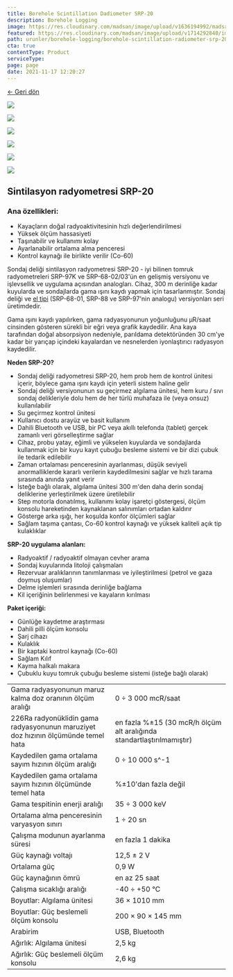 ```yaml
---
title: Borehole Scintillation Dadiometer SRP-20
description: Borehole Logging
image: https://res.cloudinary.com/madsan/image/upload/v1636194992/madsan-stock/IMG_3200_nsgux0.jpg
featured: https://res.cloudinary.com/madsan/image/upload/v1714292840/image2_sjs3nx.jpg
path: urunler/borehole-logging/borehole-scintillation-radiometer-srp-20
cta: true
contentType: Product
serviceType: 
page: page
date: 2021-11-17 12:20:27
---
```


[←  Geri dön](/urunler/borehole-logging)

[![](https://res.cloudinary.com/madsan/image/upload/v1714292840/image2_sjs3nx.jpg)](https://res.cloudinary.com/madsan/image/upload/v1714292840/image2_sjs3nx.jpg)

<div class="row">

<div class="col-md-2">

[![](https://res.cloudinary.com/madsan/image/upload/v1714292840/image4_kzywpq.jpg)](https://res.cloudinary.com/madsan/image/upload/v1714292840/image4_kzywpq.jpg)

</div>
<div class="col-md-2">

[![](https://res.cloudinary.com/madsan/image/upload/v1714292840/image3_cabtkr.jpg)](https://res.cloudinary.com/madsan/image/upload/v1714292840/image3_cabtkr.jpg)

</div> 
<div class="col-md-2">

[![](https://res.cloudinary.com/madsan/image/upload/v1714292840/image6_hzrwg1.png)](https://res.cloudinary.com/madsan/image/upload/v1714292840/image6_hzrwg1.png) 

</div>
<div class="col-md-2">

[![](https://res.cloudinary.com/madsan/image/upload/v1714292840/image5_vio7mh.jpg)](https://res.cloudinary.com/madsan/image/upload/v1714292840/image5_vio7mh.jpg)

</div>
<div class="col-md-2">

[![](https://res.cloudinary.com/madsan/image/upload/v1714292839/image1_zeso85.jpg)](https://res.cloudinary.com/madsan/image/upload/v1714292839/image1_zeso85.jpg)

</div> 

</div>

## Sintilasyon radyometresi SRP-20

### Ana özellikleri:

*   Kayaçların doğal radyoaktivitesinin hızlı değerlendirilmesi
*   Yüksek ölçüm hassasiyeti
*   Taşınabilir ve kullanımı kolay
*   Ayarlanabilir ortalama alma penceresi
*   Kontrol kaynağı ile birlikte verilir (Co-60)


Sondaj deliği sintilasyon radyometresi SRP-20 - iyi bilinen tomruk radyometreleri SRP-97K ve SRP-68-02/03'ün en gelişmiş versiyonu ve işlevsellik ve uygulama açısından analogları. Cihaz, 300 m derinliğe kadar kuyularda ve sondajlarda gama ışını kaydı yapmak için tasarlanmıştır. Sondaj deliği ve [el tipi](https://geodevice.ca/product/srp-20/) (SRP-68-01, SRP-88 ve SRP-97'nin analogu) versiyonları seri üretimdedir.

Gama ışını kaydı yapılırken, gama radyasyonunun yoğunluğunu μR/saat cinsinden gösteren sürekli bir eğri veya grafik kaydedilir. Ana kaya tarafından doğal absorpsiyon nedeniyle, parıldama detektöründen 30 cm'ye kadar bir yarıçap içindeki kayalardan ve nesnelerden iyonlaştırıcı radyasyon kaydedilir.

**Neden SRP-20?**

*   Sondaj deliği radyometresi SRP-20, hem prob hem de kontrol ünitesi içerir, böylece gama ışını kaydı için yeterli sistem haline gelir
*   Sondaj deliği versiyonunun su geçirmez algılama ünitesi, hem kuru / sıvı sondaj delikleriyle dolu hem de her türlü muhafaza ile (veya onsuz) kullanılabilir
*   Su geçirmez kontrol ünitesi
*   Kullanıcı dostu arayüz ve basit kullanım
*   Dahili Bluetooth ve USB, bir PC veya akıllı telefonda (tablet) gerçek zamanlı veri görselleştirme sağlar
*   Cihaz, probu yatay, eğimli ve yükselen kuyularda ve sondajlarda kullanmak için bir kuyu kayıt çubuğu besleme sistemi ve bir dizi çubuk ile tedarik edilebilir
*   Zaman ortalaması penceresinin ayarlanması, düşük seviyeli anormalliklerde kararlı verilerin kaydedilmesini sağlar ve hızlı tarama sırasında anında yanıt verir
*   İsteğe bağlı olarak, algılama ünitesi 300 m'den daha derin sondaj deliklerine yerleştirilmek üzere üretilebilir
*   Step motorla donatılmış, kullanımı kolay işaretçi göstergesi, ölçüm konsolu hareketinden kaynaklanan salınımları ortadan kaldırır
*   Gösterge arka ışığı, her koşulda konfor ölçümleri sağlar
*   Sağlam taşıma çantası, Co-60 kontrol kaynağı ve yüksek kaliteli açık tip kulaklıklar


**SRP-20 uygulama alanları:**

*   Radyoaktif / radyoaktif olmayan cevher arama
*   Sondaj kuyularında litoloji çalışmaları
*   Rezervuar aralıklarının tanımlanması ve iyileştirilmesi (petrol ve gaza doymuş oluşumlar)
*   Delme işlemleri sırasında derinliğe bağlama
*   Kil içeriğinin belirlenmesi ve kayaların kırılması


**Paket içeriği:**

*   Günlüğe kaydetme araştırması
*   Dahili pilli ölçüm konsolu
*   Şarj cihazı
*   Kulaklık
*   Bir kaptaki kontrol kaynağı (Co-60)
*   Sağlam Kılıf
*   Kayma halkalı makara
*   Çubuklu kuyu tomruk çubuğu besleme sistemi (isteğe bağlı olarak)


<div class="table-responsive"> 

|                                                                                   |                                                                        |
|-----------------------------------------------------------------------------------|------------------------------------------------------------------------|
| Gama radyasyonunun maruz kalma doz oranının ölçüm aralığı                         | 0 ÷ 3 000 mcR/saat                                                     |
| 226Ra radyonüklidin gama radyasyonunun maruziyet doz hızının ölçümünde temel hata | en fazla %±15 (30 mcR/h ölçüm alt aralığında standartlaştırılmamıştır) |
| Kaydedilen gama ortalama sayım hızının ölçüm aralığı                              | 0 ÷ 10 000 s^-1                                                        |
| Kaydedilen gama ortalama sayım hızının ölçümünde temel hata                       | %±10'dan fazla değil                                                   |
| Gama tespitinin enerji aralığı                                                    | 35 ÷ 3 000 keV                                                         |
| Ortalama alma penceresinin varyasyon sınırı                                       | 1 ÷ 20 sn                                                              |
| Çalışma modunun ayarlanma süresi                                                  | en fazla 1 dakika                                                      |
| Güç kaynağı voltajı                                                               | 12,5 ± 2 V                                                             |
| Ortalama güç                                                                      | 0,9 W                                                                  |
| Güç kaynağının ömrü                                                               | en az 25 saat                                                          |
| Çalışma sıcaklığı aralığı                                                         | -40 ÷ +50 °С                                                           |
| Boyutlar: Algılama ünitesi                                                        | 36 × 1010 mm                                                           |
| Boyutlar: Güç beslemeli ölçüm konsolu                                             | 200 × 90 × 145 mm                                                      |
| Arabirim                                                                          | USB, Bluetooth                                                         |
| Ağırlık: Algılama ünitesi                                                         | 2,5 kg                                                                 |
| Ağırlık: Güç beslemeli ölçüm konsolu                                              | 2,6 kg                                                                 |



</div>
